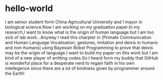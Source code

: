 # hello-world

I am senior student form China Agricultural University and I mayor in biological science.Now I am working on my graduation paper.In my research,I want to know what is the origin of human language but I am too sick of lab work...Anyway I read this charpter in [Primate Communication and Human Language Vocalisation, gestures, imitation and deixis in humans and non-humans] using Bayesian Robot Programming to prove that deixis may be the origin of language.I want to build my paper on this work but I am kind of a new player of writting codes.So I heard form my buddy that GitHub is wonderful place for a desperate nerd to regain faith in his own intellegence since there are a lot of kindness given by programmer around the Earth!
